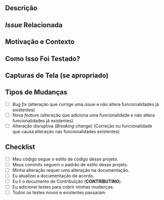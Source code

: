 <!--- Forneça um resumo geral das suas alterações no título acima -->

## Descrição
<!--- Decreva suas alterações detalhadamente -->

## _Issue_ Relacionada
<!--- Este projeto apenas aceita _pull requests_ relacionadas à _issues_ abertas. -->
<!--- Se está sugerindo uma nova _feature_ ou mudança, por favor discuta em uma _issue_ antes. -->
<!--- Se está corrigindo um _bug_, deve haver uma _issue_ descrevendo-o com passos para reproduzir. -->
<!--- Por favor, adicione o link para a _issue_ aqui: -->

## Motivação e Contexto
<!--- Por que essa mudança é necessária? Qual problema ela resolve? -->

## Como Isso Foi Testado?
<!--- Por favor, descreva detalhadamente como você testou suas mudanças. -->
<!--- Inclua detalhes do seu ambiente de teste e os testes que você executou -->
<!--- para ver como a sua alteração afeta outras áreas do código, etc. -->

## Capturas de Tela (se apropriado)

## Tipos de Mudanças
<!--- Quais os tipos de alterações introduzidos pelo seu código? Coloque um `x` em todas as caixas que se aplicam: -->
- [ ] _Bug fix_ (alteração que corrige uma _issue_ e não altera funcionalidades já existentes)
- [ ] Nova _feature_ (alteração que adiciona uma funcionalidade e não altera funcionalidades já existentes)
- [ ] Alteração disruptiva (_Breaking change_) (Correção ou funcionalidade que causa alteração nas funcionalidades existentes)

## Checklist
<!--- Passe por todos os pontos a seguir e coloque um `x` em todas as caixas que se aplicam. -->
<!--- Se você não tem certeza sobre nenhum destes, não hesite em perguntar. Nós estamos aqui para ajudar! -->
- [ ] Meu código segue o estilo de código desse projeto.
- [ ] Meus _commits_ seguem o padrão de estilo desse projeto.
- [ ] Minha alteração requer uma alteração na documentação.
- [ ] Eu atualizei a documentação de acordo.
- [ ] Eu li o documento de Contribuição (**CONTRIBUTING**).
- [ ] Eu adicionei testes para cobrir minhas mudanças.
- [ ] Todos os testes novos e existentes passaram.